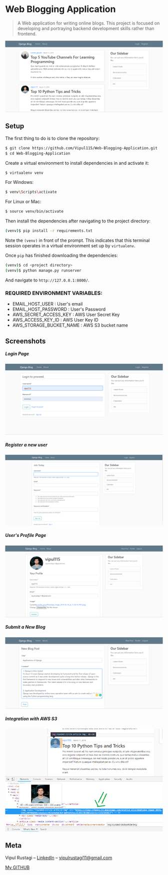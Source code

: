 # Web Blogging Application
> A Web application for writing online blogs. This project is focused on developing and portraying backend development skills rather than frontend.


![](Screenshots/Homepage.png)

## Setup

The first thing to do is to clone the repository:

```sh
$ git clone https://github.com/Vipul115/Web-Blogging-Application.git
$ cd Web-Blogging-Application
```

Create a virtual environment to install dependencies in and activate it:

```sh
$ virtualenv venv
```

  For Windows:
```sh
$ venv\Scripts\activate
```
  For Linux or Mac:
```sh
$ source venv/bin/activate
```

Then install the dependencies after navigating to the project directory:

```sh
(venv)$ pip install -r requirements.txt
```
Note the `(venv)` in front of the prompt. This indicates that this terminal
session operates in a virtual environment set up by `virtualenv`.

Once `pip` has finished downloading the dependencies:
```sh
(venv)$ cd <project directory>
(venv)$ python manage.py runserver
```
And navigate to `http://127.0.0.1:8000/`.

### REQUIRED ENVIRONMENT VARIABLES:

- EMAIL_HOST_USER : User's email
- EMAIL_HOST_PASSWORD : User's Password
- AWS_SECRET_ACCESS_KEY : AWS User Secret Key
- AWS_ACCESS_KEY_ID : AWS User Key ID
- AWS_STORAGE_BUCKET_NAME : AWS S3 bucket name

## Screenshots

##### Login Page
!['1'](Screenshots/Login.png)
##### Register a new user
!['1'](Screenshots/Register.png)
##### User's Profile Page
!['1'](Screenshots/Profile.png)
##### Submit a New Blog
!['1'](Screenshots/New-post.png)
##### Integration with AWS S3
!['1'](Screenshots/AWS.png)

## Meta

Vipul Rustagi – [LinkedIn](https://www.linkedin.com/in/vipul-rustagi-331290150/) – vipulrustagi11@gmail.com

[My GITHUB](https://github.com/Vipul115/)


